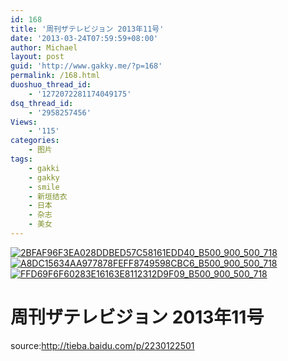 ```yaml
---
id: 168
title: '周刊ザテレビジョン 2013年11号'
date: '2013-03-24T07:59:59+08:00'
author: Michael
layout: post
guid: 'http://www.gakky.me/?p=168'
permalink: /168.html
duoshuo_thread_id:
    - '1272072281174049175'
dsq_thread_id:
    - '2958257456'
Views:
    - '115'
categories:
    - 图片
tags:
    - gakki
    - gakky
    - smile
    - 新垣结衣
    - 日本
    - 杂志
    - 美女
---
```


[![2BFAF96F3EA028DDBED57C58161EDD40_B500_900_500_718](http://www.yui-aragaki.org/wp-content/uploads/img/2BFAF96F3EA028DDBED57C58161EDD40_B500_900_500_718.jpeg)](http://www.yui-aragaki.org/wp-content/uploads/img/2BFAF96F3EA028DDBED57C58161EDD40_B1280_1280_1280_1839.jpeg) [![A8DC15634AA977878FEFF8749598CBC6_B500_900_500_718](http://www.yui-aragaki.org/wp-content/uploads/img/A8DC15634AA977878FEFF8749598CBC6_B500_900_500_718.jpeg)](http://www.yui-aragaki.org/wp-content/uploads/img/A8DC15634AA977878FEFF8749598CBC6_B1280_1280_1280_1839.jpeg) [![FFD69F6F60283E16163E8112312D9F09_B500_900_500_718](http://www.yui-aragaki.org/wp-content/uploads/img/FFD69F6F60283E16163E8112312D9F09_B500_900_500_718.jpeg)](http://www.yui-aragaki.org/wp-content/uploads/img/FFD69F6F60283E16163E8112312D9F09_B1280_1280_1280_1839.jpeg)

# 周刊ザテレビジョン 2013年11号

source:<http://tieba.baidu.com/p/2230122501>